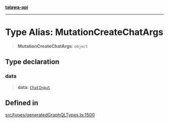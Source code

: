 [**talawa-api**](../../../README.md)

***

# Type Alias: MutationCreateChatArgs

> **MutationCreateChatArgs**: `object`

## Type declaration

### data

> **data**: [`ChatInput`](ChatInput.md)

## Defined in

[src/types/generatedGraphQLTypes.ts:1500](https://github.com/Suyash878/talawa-api/blob/e4413cec641a837926071678fed3c7f67234e31e/src/types/generatedGraphQLTypes.ts#L1500)
